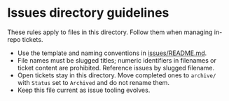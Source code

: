 # Issues directory guidelines

These rules apply to files in this directory. Follow them when managing in-repo tickets.

- Use the template and naming conventions in [issues/README.md](README.md).
- File names must be slugged titles; numeric identifiers in filenames or
  ticket content are prohibited. Reference issues by slugged filename.
- Open tickets stay in this directory. Move completed ones to `archive/`
  with `Status` set to `Archived` and do not rename them.
- Keep this file current as issue tooling evolves.
